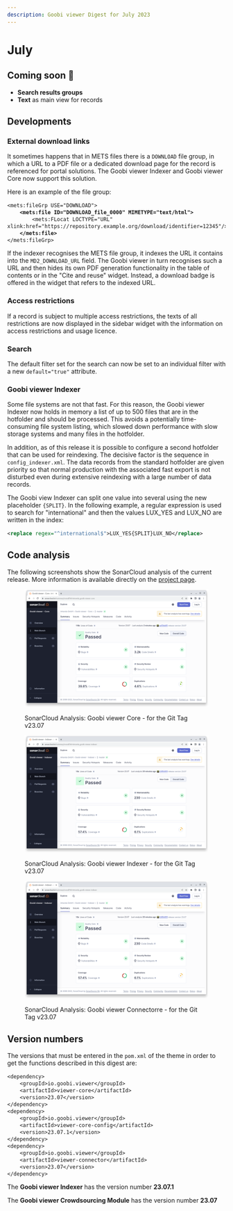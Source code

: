 ```yaml
---
description: Goobi viewer Digest for July 2023
---
```


# July

## Coming soon :rocket:&#x20;

* **Search results groups**
* **Text** as main view for records

## Developments

### External download links

It sometimes happens that in METS files there is a `DOWNLOAD` file group, in which a URL to a PDF file or a dedicated download page for the record is referenced for portal solutions. The Goobi viewer Indexer and Goobi viewer Core now support this solution.

Here is an example of the file group:

<pre class="language-xml"><code class="lang-xml">&#x3C;mets:fileGrp USE="DOWNLOAD">
<strong>    &#x3C;mets:file ID="DOWNLOAD_file_0000" MIMETYPE="text/html">
</strong>        &#x3C;mets:FLocat LOCTYPE="URL" xlink:href="https://repository.example.org/download/identifier=12345"/>
<strong>    &#x3C;/mets:file>
</strong>&#x3C;/mets:fileGrp>
</code></pre>

If the indexer recognises the METS file group, it indexes the URL it contains into the `MD2_DOWNLOAD_URL` field. The Goobi viewer in turn recognises such a URL and then hides its own PDF generation functionality in the table of contents or in the "Cite and reuse" widget. Instead, a download badge is offered in the widget that refers to the indexed URL.

### Access restrictions

If a record is subject to multiple access restrictions, the texts of all restrictions are now displayed in the sidebar widget with the information on access restrictions and usage licence.

### Search

The default filter set for the search can now be set to an individual filter with a new `default="true"` attribute.

### Goobi viewer Indexer

Some file systems are not that fast. For this reason, the Goobi viewer Indexer now holds in memory a list of up to 500 files that are in the hotfolder and should be processed. This avoids a potentially time-consuming file system listing, which slowed down performance with slow storage systems and many files in the hotfolder.

In addition, as of this release it is possible to configure a second hotfolder that can be used for reindexing. The decisive factor is the sequence in `config_indexer.xml`. The data records from the standard hotfolder are given priority so that normal production with the associated fast export is not disturbed even during extensive reindexing with a large number of data records.

The Goobi view Indexer can split one value into several using the new placeholder `{SPLIT}`. In the following example, a regular expression is used to search for "international" and then the values LUX\_YES and LUX\_NO are written in the index:

```xml
<replace regex="^international$">LUX_YES{SPLIT}LUX_NO</replace>
```

## Code analysis

The following screenshots show the SonarCloud analysis of the current release. More information is available directly on the [project page](https://sonarcloud.io/organizations/intranda/projects).

<figure><img src="../.gitbook/assets/23.07_sonar-core.png" alt=""><figcaption><p>SonarCloud Analysis: Goobi viewer Core - for the Git Tag v23.07</p></figcaption></figure>

<figure><img src="../.gitbook/assets/23.07_sonar-indexer.png" alt=""><figcaption><p>SonarCloud Analysis: Goobi viewer Indexer - for the Git Tag v23.07</p></figcaption></figure>

<figure><img src="../.gitbook/assets/23.07_sonar-indexer (1).png" alt=""><figcaption><p>SonarCloud Analysis: Goobi viewer Connectorre - for the Git Tag v23.07</p></figcaption></figure>

## Version numbers&#x20;

The versions that must be entered in the `pom.xml` of the theme in order to get the functions described in this digest are:

```markup
<dependency>
    <groupId>io.goobi.viewer</groupId>
    <artifactId>viewer-core</artifactId>
    <version>23.07</version>
</dependency>
<dependency>
    <groupId>io.goobi.viewer</groupId>
    <artifactId>viewer-core-config</artifactId>
    <version>23.07.1</version>
</dependency>
<dependency>
    <groupId>io.goobi.viewer</groupId>
    <artifactId>viewer-connector</artifactId>
    <version>23.07</version>
</dependency>
```

The **Goobi viewer Indexer** has the version number **23.07.1**

The **Goobi viewer Crowdsourcing Module** has the version number **23.07**
